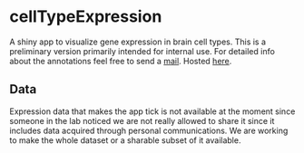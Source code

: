 # cellTypeExpression
A shiny app to visualize gene expression in brain cell types. This is a preliminary version primarily intended for internal use. For detailed info about the annotations feel free to send a [mail](mailto:ogan.mancarci+cte@gmail.com). Hosted [here](https://oganm.github.io/neuroexpresso).

## Data
Expression data that makes the app tick is not available at the moment since someone in the lab noticed we are not really allowed to share it since it includes data acquired through personal communications. We are working to make the whole dataset or a sharable subset of it available.
